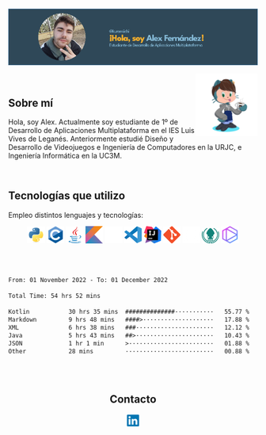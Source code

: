 ![Banner](banner-kuromiichi.png)

<img src="./octocat-kuromiichi.png" width=25% align=right />

<br>

## Sobre mí

Hola, soy Alex. Actualmente soy estudiante de 1º de Desarrollo de Aplicaciones Multiplataforma en el IES Luis Vives de Leganés. Anteriormente estudié Diseño y Desarrollo de Videojuegos e Ingeniería de Computadores en la URJC, e Ingeniería Informática en la UC3M.

<br>

## Tecnologías que utilizo

Empleo distintos lenguajes y tecnologías:

<div align="center">
    <img src="./icons/python-original.svg" width=7% />
    <img src="./icons/c-original.svg" width=7% />
    <img src="./icons/java-original.svg" width=7% />
    <img src="./icons/kotlin-original.svg" width=7% />
    <img src="./icons/markdown-original.png" width=7% />
    <img src="./icons/vscode-original.svg" width=7% />
    <img src="./icons/intellij-original.svg" width=7% />
    <img src="./icons/git-original.svg" width=7% />
    <img src="./icons/github-original.png" width=7% />
    <img src="./icons/gitkraken.svg" width=7% />
    <img src="./icons/tabnine.png" width=7% />
</div>

<br><br>

<!--START_SECTION:waka-->

```text
From: 01 November 2022 - To: 01 December 2022

Total Time: 54 hrs 52 mins

Kotlin           30 hrs 35 mins  ##############···········   55.77 %
Markdown         9 hrs 48 mins   ####>····················   17.88 %
XML              6 hrs 38 mins   ###······················   12.12 %
Java             5 hrs 43 mins   ##>······················   10.43 %
JSON             1 hr 1 min      >························   01.88 %
Other            28 mins         ·························   00.88 %
```

<!--END_SECTION:waka-->

<br><br>

<div align="center">
    <h2>Contacto</h2>
    <a href="https://www.linkedin.com/in/alex-fern%C3%A1ndez-barranco-583881251/">
        <img src="./icons/linkedin-original.svg" width=5%>
    </a>
</div>